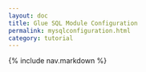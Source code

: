```yaml
---
layout: doc
title: Glue SQL Module Configuration
permalink: mysqlconfiguration.html
category: tutorial
---
```



{% include nav.markdown %}